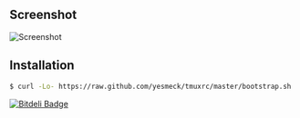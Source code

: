 ## Screenshot

![Screenshot](http://dl.dropbox.com/u/1658623/tmuxrc.png)

## Installation

``` bash
$ curl -Lo- https://raw.github.com/yesmeck/tmuxrc/master/bootstrap.sh | bash
```


[![Bitdeli Badge](https://d2weczhvl823v0.cloudfront.net/yesmeck/tmuxrc/trend.png)](https://bitdeli.com/free "Bitdeli Badge")

